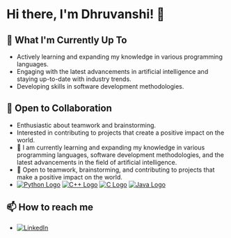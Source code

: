 # Hi there, I'm Dhruvanshi! 👋
## 🌱 What I'm Currently Up To
- Actively learning and expanding my knowledge in various programming languages.
- Engaging with the latest advancements in artificial intelligence and staying up-to-date with industry trends.
- Developing skills in software development methodologies.
## 🤝 Open to Collaboration
- Enthusiastic about teamwork and brainstorming.
- Interested in contributing to projects that create a positive impact on the world.
- 🌱  I am currently learning and expanding my knowledge in various programming languages, software development methodologies, and the latest advancements in the field of artificial intelligence.
- 🤝 Open to teamwork, brainstorming, and contributing to projects that make a positive impact on the world.
- [![Python Logo](https://img.shields.io/badge/Python-3776AB?style=for-the-badge&logo=python)](https://www.python.org/)
 [![C++ Logo](https://img.shields.io/badge/C++-00599C?style=for-the-badge&logo=c%2B%2B)](https://en.wikipedia.org/wiki/C%2B%2B)
 [![C Logo](https://img.shields.io/badge/C-00599C?style=for-the-badge&logo=c)](https://en.wikipedia.org/wiki/C_(programming_language))
 [![Java Logo](https://img.shields.io/badge/Java-ED8B00?style=for-the-badge&logo=java)](https://www.java.com/)
## 📫 How to reach me 
- [![LinkedIn](https://img.shields.io/badge/LinkedIn-Connect-blue)](https://www.linkedin.com/in/dhruvanshi-shah-72176b25b/)

<!---
dhruvanshiShah/dhruvanshiShah is a ✨ special ✨ repository because its `README.md` (this file) appears on your GitHub profile.
You can click the Preview link to take a look at your changes.
--->
